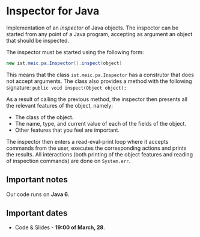 Inspector for Java
==================

Implementation of an *inspector* of Java objects. The inspector can be started from any point of a Java program, accepting as argument an object that should be inspected.

The inspector must be started using the following form:
```java
new ist.meic.pa.Inspector().inspect(object)
```

This means that the class `ist.meic.pa.Inspector` has a construtor that does not
accept arguments. The class also provides a method with the following signature: ` public void inspect(Object object); `

As a result of calling the previous method, the inspector then presents all the relevant features of the object, namely:
 * The class of the object.
 * The name, type, and current value of each of the fields of the object.
 * Other features that you feel are important.

The inspector then enters a read-eval-print loop where it accepts commands from the user, executes the corresponding actions and prints the results. All interactions (both printing of the object features and reading of inspection commands) are done on `System.err`.

Important notes
--------------

Our code runs on **Java 6**.


Important dates
--------------

 * Code & Slides - **19:00 of March, 28**.
